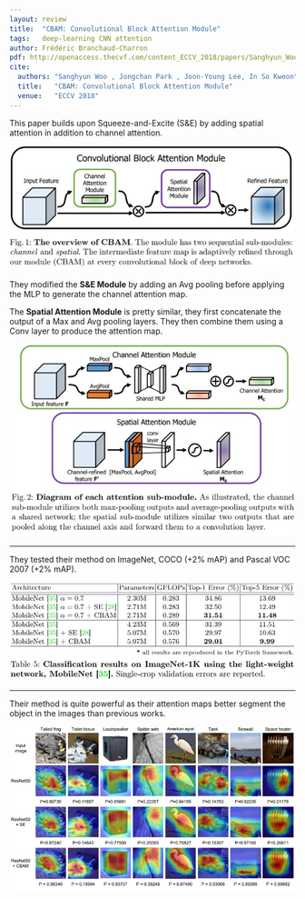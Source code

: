 ```yaml
---
layout: review
title:  "CBAM: Convolutional Block Attention Module"
tags:   deep-learning CNN attention
author: Frédéric Branchaud-Charron
pdf: http://openaccess.thecvf.com/content_ECCV_2018/papers/Sanghyun_Woo_Convolutional_Block_Attention_ECCV_2018_paper.pdf
cite:
  authors: "Sanghyun Woo , Jongchan Park , Joon-Young Lee, In So Kweon"
  title:   "CBAM: Convolutional Block Attention Module"
  venue:   "ECCV 2018"
---
```



This paper builds upon Squeeze-and-Excite (S&E) by adding spatial attention in addition to channel attention.

![](/article/images/convblock/fig1.jpg)

They modified the **S&E Module** by adding an Avg pooling before applying the MLP to generate the channel attention map.

The **Spatial Attention Module** is pretty similar, they first concatenate the output of a Max and Avg pooling layers. They then combine them using a Conv layer to produce the attention map.

![](/article/images/convblock/fig2.jpg)

---
They tested their method on ImageNet, COCO (+2% mAP) and Pascal VOC 2007 (+2% mAP).

![](/article/images/convblock/table5.jpg)

---
Their method is quite powerful as their attention maps better segment the object in the images than previous works.

![](/article/images/convblock/fig4.jpg)
